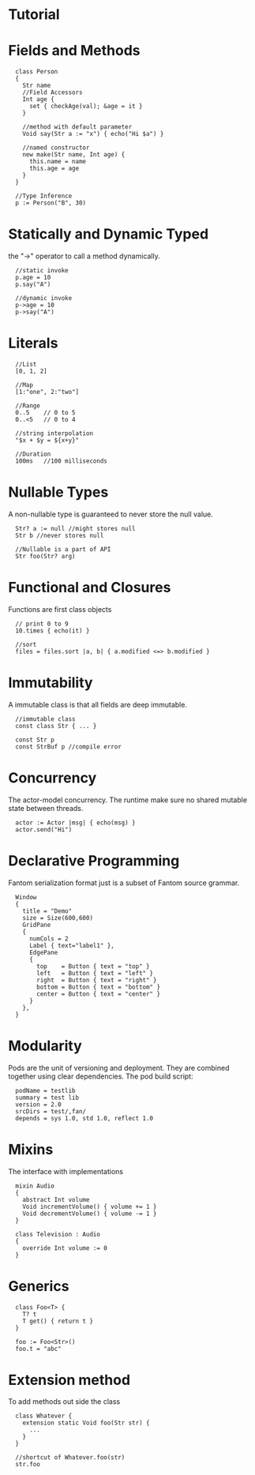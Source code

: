 
# Tutorial #

Fields and Methods
=======
```
  class Person
  {
    Str name
    //Field Accessors
    Int age {
      set { checkAge(val); &age = it }
    }

    //method with default parameter
    Void say(Str a := "x") { echo("Hi $a") }

    //named constructor
    new make(Str name, Int age) {
      this.name = name
      this.age = age
    }
  }

  //Type Inference
  p := Person("B", 30)

```

Statically and Dynamic Typed
========
the "->" operator to call a method dynamically.

```
  //static invoke
  p.age = 10
  p.say("A")

  //dynamic invoke
  p->age = 10
  p->say("A")
```

Literals
========
```
  //List
  [0, 1, 2]

  //Map
  [1:"one", 2:"two"]

  //Range
  0..5    // 0 to 5
  0..<5   // 0 to 4

  //string interpolation
  "$x + $y = ${x+y}"

  //Duration
  100ms   //100 milliseconds
```

Nullable Types
========
A non-nullable type is guaranteed to never store the null value.
```
  Str? a := null //might stores null
  Str b //never stores null

  //Nullable is a part of API
  Str foo(Str? arg)
```

Functional and Closures
=======
Functions are first class objects
```
  // print 0 to 9
  10.times { echo(it) }

  //sort
  files = files.sort |a, b| { a.modified <=> b.modified }
```

Immutability
========
A immutable class is that all fields are deep immutable.
```
  //immutable class
  const class Str { ... }

  const Str p
  const StrBuf p //compile error
```

Concurrency
========
The actor-model concurrency.
The runtime make sure no shared mutable state between threads.
```
  actor := Actor |msg| { echo(msg) }
  actor.send("Hi")
```

Declarative Programming
=======
Fantom serialization format just is a subset of Fantom source grammar.
```
  Window
  {
    title = "Demo"
    size = Size(600,600)
    GridPane
    {
      numCols = 2
      Label { text="label1" },
      EdgePane
      {
        top    = Button { text = "top" }
        left   = Button { text = "left" }
        right  = Button { text = "right" }
        bottom = Button { text = "bottom" }
        center = Button { text = "center" }
      }
    },
  }
```

Modularity
=======
Pods are the unit of versioning and deployment. They are combined together using clear dependencies.
The pod build script:
```
  podName = testlib
  summary = test lib
  version = 2.0
  srcDirs = test/,fan/
  depends = sys 1.0, std 1.0, reflect 1.0
```

Mixins
========
The interface with implementations
```
  mixin Audio
  {
    abstract Int volume
    Void incrementVolume() { volume += 1 }
    Void decrementVolume() { volume -= 1 }
  }

  class Television : Audio
  {
    override Int volume := 0
  }
```

Generics
=======
```
  class Foo<T> {
    T? t
    T get() { return t }
  }

  foo := Foo<Str>()
  foo.t = "abc"
```

Extension method
======
To add methods out side the class
```
  class Whatever {
    extension static Void foo(Str str) {
      ...
    }
  }

  //shortcut of Whatever.foo(str)
  str.foo
```

